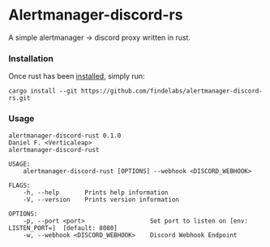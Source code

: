 # Alertmanager-discord-rs

A simple alertmanager -> discord proxy written in rust.

### Installation

Once rust has been [installed](https://www.rust-lang.org/tools/install), simply run:
```
cargo install --git https://github.com/findelabs/alertmanager-discord-rs.git
```

### Usage

```
alertmanager-discord-rust 0.1.0
Daniel F. <Verticaleap>
alertmanager-discord-rust

USAGE:
    alertmanager-discord-rust [OPTIONS] --webhook <DISCORD_WEBHOOK>

FLAGS:
    -h, --help       Prints help information
    -V, --version    Prints version information

OPTIONS:
    -p, --port <port>                  Set port to listen on [env: LISTEN_PORT=]  [default: 8080]
    -w, --webhook <DISCORD_WEBHOOK>    Discord Webhook Endpoint
```

